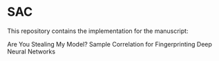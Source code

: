 # SAC

This repository contains the implementation for the manuscript:

Are You Stealing My Model? Sample Correlation for Fingerprinting Deep Neural Networks
